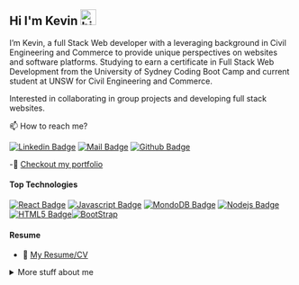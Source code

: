 ## Hi I'm Kevin <img src="https://user-images.githubusercontent.com/1303154/88677602-1635ba80-d120-11ea-84d8-d263ba5fc3c0.gif" width="28px" alt="hi">

I’m Kevin, a full Stack Web developer with a leveraging background in Civil Engineering and Commerce to provide unique perspectives on websites and software platforms. Studying to earn a certificate in Full Stack Web Development from the University of Sydney Coding Boot Camp and current student at UNSW for Civil Engineering and Commerce.

Interested in collaborating in group projects and developing full stack websites.

📫 How to reach me?

[![Linkedin Badge](https://img.shields.io/badge/-Kevin-0e76a8?style=flat&labelColor=0e76a8&logo=linkedin&logoColor=white)](https://www.linkedin.com/in/kevin-peng-3299b41a2/) [![Mail Badge](https://img.shields.io/badge/-Gmail-c0392b?style=flat&labelColor=c0392b&logo=gmail&logoColor=white)](mailto:kpeng.work1@gmail.com) [![Github Badge](https://img.shields.io/badge/GitHub-100000?style=for-the-badge&logo=github&logoColor=white)](https://cn-kp.github.io/Updated-Portfolio/) 

-👀 [Checkout my portfolio](https://kevindevportfolio.herokuapp.com/)

#### Top Technologies

[![React Badge](https://img.shields.io/badge/-React-61DBFB?style=for-the-badge&labelColor=black&logo=react&logoColor=61DBFB)](#) [![Javascript Badge](https://img.shields.io/badge/-Javascript-F0DB4F?style=for-the-badge&labelColor=black&logo=javascript&logoColor=F0DB4F)](#) [![MondoDB Badge](https://img.shields.io/badge/MongoDB-4EA94B?style=for-the-badge&logo=mongodb&logoColor=white)](#) [![Nodejs Badge](https://img.shields.io/badge/-Nodejs-3C873A?style=for-the-badge&labelColor=black&logo=node.js&logoColor=3C873A)](#) [![HTML5 Badge](https://img.shields.io/badge/HTML5-E34F26?style=for-the-badge&logo=html5&logoColor=white)](#)[![BootStrap](https://img.shields.io/badge/Bootstrap-563D7C?style=for-the-badge&logo=bootstrap&logoColor=white)](#)

#### Resume
- :paperclip: [My Resume/CV](https://docs.google.com/document/d/1PhsgBssiQpzdvxfw5CCD6p3AVJWcIpYM/edit?usp=sharing&ouid=118404696842622193886&rtpof=true&sd=true)

<details>
<summary>
  More stuff about me
</summary>

 
<br >
    My Favourite kill time is watching anime, playing games or Youtube
</details>
<!---
cn-kp/cn-kp is a ✨ special ✨ repository because its `README.md` (this file) appears on your GitHub profile.
You can click the Preview link to take a look at your changes.
--->

